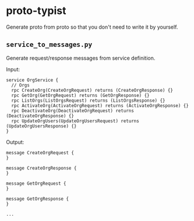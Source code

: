 # proto-typist


Generate proto from proto so that you don't need to write it by yourself.


## `service_to_messages.py`

Generate request/response messages from service definition.

Input:
```
service OrgService {
  // Orgs
  rpc CreateOrg(CreateOrgRequest) returns (CreateOrgResponse) {}
  rpc GetOrg(GetOrgRequest) returns (GetOrgResponse) {}
  rpc ListOrgs(ListOrgsRequest) returns (ListOrgsResponse) {}
  rpc ActivateOrg(ActivateOrgRequest) returns (ActivateOrgResponse) {}
  rpc DeactivateOrg(DeactivateOrgRequest) returns (DeactivateOrgResponse) {}
  rpc UpdateOrgUsers(UpdateOrgUsersRequest) returns (UpdateOrgUsersResponse) {}
}
```

Output:
```
message CreateOrgRequest {
}

message CreateOrgResponse {
}

message GetOrgRequest {
}

message GetOrgResponse {
}

...
```
